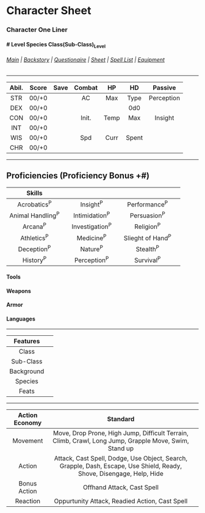 # Character Sheet
### Character One Liner
#### \# Level Species Class(Sub-Class)<sub>Level</sub>
###### [Main](Character%20Main.md) | [Backstory](Character%20Backstory.md) | [Questionaire](Character%20Questionaire.md) | [Sheet](Character%20PC%20Sheet.md) | [Spell List](Character%20Spell%20List.md) | [Equipment](Character%20Equipment.md)
---

| Abil. | Score | Save | Combat | HP   | HD    | Passive    |
| :---: | :---: | :--: | :----: | :--: | :---: | :--------: |
| STR   | 00/+0 |      | AC     | Max  | Type  | Perception |  
| DEX   | 00/+0 |      |        |      | 0d0   |            |
| CON   | 00/+0 |      | Init.  | Temp | Max   | Insight    |
| INT   | 00/+0 |      |        |      |       |            |
| WIS   | 00/+0 |      | Spd    | Curr | Spent |            |
| CHR   | 00/+0 |      |        |      |       |            |

---

## Proficiencies (Proficiency Bonus +\#)

| Skills                      |      |                           |      |                             |       |
| :-------------------------: | :--: | :-----------------------: | :--: | :-------------------------: | :---: |
| Acrobatics<sup>P</sup>      |      | Insight<sup>P</sup>       |      | Performance<sup>P</sup>     |       |
| Animal Handling<sup>P</sup> |      | Intimidation<sup>P</sup>  |      | Persuasion<sup>P</sup>      |       |
| Arcana<sup>P</sup>          |      | Investigation<sup>P</sup> |      | Religion<sup>P</sup>        |       |
| Athletics<sup>P</sup>       |      | Medicine<sup>P</sup>      |      | Slieght of Hand<sup>P</sup> |       |
| Deception<sup>P</sup>       |      | Nature<sup>P</sup>        |      | Stealth<sup>P</sup>         |       |
| History<sup>P</sup>         |      | Perception<sup>P</sup>    |      | Survival<sup>P</sup>        |       |

#### Tools

#### Weapons

#### Armor

#### Languages

---

| Features   |      |
| :--------: | :--: |
| Class      |      |
| Sub-Class  |      |
| Background |      |
| Species    |      |
| Feats      |      |

---

| Action Economy | Standard                                                                                                              |      |
| :------------: | :-------------------------------------------------------------------------------------------------------------------: | :--: |
| Movement       | Move, Drop Prone, High Jump, Difficult Terrain, Climb, Crawl, Long Jump, Grapple Move, Swim, Stand up                 |      |
| Action         | Attack, Cast Spell, Dodge, Use Object, Search, Grapple, Dash, Escape, Use Shield, Ready, Shove, Disengage, Help, Hide |      |
| Bonus Action   | Offhand Attack, Cast Spell                                                                                            |      |
| Reaction       | Oppurtunity Attack, Readied Action, Cast Spell                                                                        |      |




